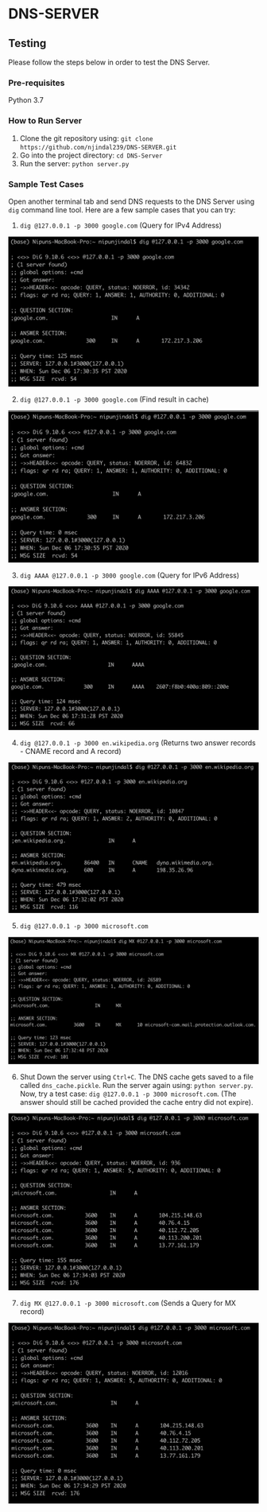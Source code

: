 # DNS-SERVER

## Testing

Please follow the steps below in order to test the DNS Server.

### Pre-requisites
Python 3.7

### How to Run Server
1. Clone the git repository using: `git clone https://github.com/njindal239/DNS-SERVER.git`
2. Go into the project directory: `cd DNS-Server`
3. Run the server: `python server.py`

### Sample Test Cases
Open another terminal tab and send DNS requests to the DNS Server using `dig` command line tool.
Here are a few sample cases that you can try:

1. `dig @127.0.0.1 -p 3000 google.com` (Query for IPv4 Address)

![alt text](https://github.com/njindal239/DNS-SERVER/blob/main/images/sample-test-case-1.png)


2. `dig @127.0.0.1 -p 3000 google.com` (Find result in cache)

![alt text](https://github.com/njindal239/DNS-SERVER/blob/main/images/sample-test-case-2.png)


3. `dig AAAA @127.0.0.1 -p 3000 google.com` (Query for IPv6 Address)

![alt text](https://github.com/njindal239/DNS-SERVER/blob/main/images/sample-test-case-3.png)


4. `dig @127.0.0.1 -p 3000 en.wikipedia.org` (Returns two answer records - CNAME record and A record)

![alt text](https://github.com/njindal239/DNS-SERVER/blob/main/images/sample-test-case-4.png)


5. `dig @127.0.0.1 -p 3000 microsoft.com`

![alt text](https://github.com/njindal239/DNS-SERVER/blob/main/images/sample-test-case-5.png)


6. Shut Down the server using `Ctrl+C`. The DNS cache gets saved to a file called `dns_cache.pickle`. Run the server again using: `python server.py`. Now,
try a test case: `dig @127.0.0.1 -p 3000 microsoft.com`. (The answer should still be cached provided the cache entry did not expire).

![alt text](https://github.com/njindal239/DNS-SERVER/blob/main/images/sample-test-case-6.png)


7. `dig MX @127.0.0.1 -p 3000 microsoft.com` (Sends a Query for MX record)

![alt text](https://github.com/njindal239/DNS-SERVER/blob/main/images/sample-test-case-7.png)

